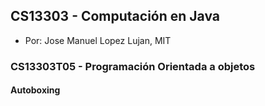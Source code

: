 ## CS13303 - Computación en Java
- Por: Jose Manuel Lopez Lujan, MIT

### CS13303T05 - Programación Orientada a objetos

#### Autoboxing

